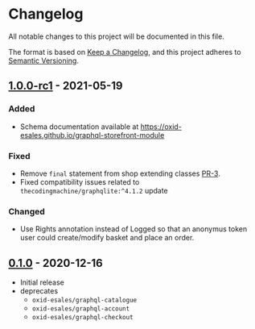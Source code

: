 # Changelog
All notable changes to this project will be documented in this file.

The format is based on [Keep a Changelog](https://keepachangelog.com/en/1.0.0/),
and this project adheres to [Semantic Versioning](https://semver.org/spec/v2.0.0.html).

## [1.0.0-rc1] - 2021-05-19

### Added
- Schema documentation available at https://oxid-esales.github.io/graphql-storefront-module

### Fixed
- Remove ``final`` statement from shop extending classes [PR-3](https://github.com/OXID-eSales/graphql-storefront-module/pull/3).
- Fixed compatibility issues related to `thecodingmachine/graphqlite:^4.1.2` update

### Changed
- Use Rights annotation instead of Logged so that an anonymus token user could create/modify basket and place an order.

## [0.1.0] - 2020-12-16

- Initial release
- deprecates
    - `oxid-esales/graphql-catalogue`
    - `oxid-esales/graphql-account`
    - `oxid-esales/graphql-checkout`

[1.0.0-rc1]: https://github.com/OXID-eSales/graphql-storefront-module/compare/v0.1.0...1.0.0-rc1
[0.1.0]: https://github.com/OXID-eSales/graphql-storefront-module/releases/tag/v0.1.0
